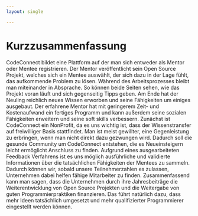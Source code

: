 ```yaml
---
layout: single

---
```


# Kurzzusammenfassung
  
CodeConnect bildet eine Plattform auf der man sich entweder als Mentor oder Mentee registrieren. Der Mentor veröffentlicht sein Open Source Projekt, welches sich ein Mentee auswählt, der sich dazu in der Lage fühlt, das aufkommende Problem zu lösen. Während des Arbeitsprozesses bleibt man miteinander in Absprache. So können beide Seiten sehen, wie das Projekt voran läuft und sich gegenseitig Tipps geben. Am Ende hat der Neuling reichlich neues Wissen erworben und seine Fähigkeiten um einiges ausgebaut. Der erfahrene Mentor hat mit geringerem Zeit- und Kostenaufwand ein fertiges Programm und kann außerdem seine sozialen Fähigkeiten erweitern und seine soft skills verbessern. 
Zunächst ist CodeConnect ein NonProfit, da es uns wichtig ist, dass der Wissenstransfer auf freiwilliger Basis stattfindet. Man ist meist gewillter, eine Gegenleistung zu erbringen, wenn man nicht direkt dazu gezwungen wird. Dadurch soll die gesunde Community um CodeConnect entstehen, die es Neueinsteigern leicht ermöglicht Anschluss zu finden.
Aufgrund eines ausgearbeiteten Feedback Verfahrens ist es uns möglich ausführliche und validierte Informationen über die tatsächlichen Fähigkeiten der Mentees zu sammeln. Dadurch können wir, sobald unsere Teilnehmerzahlen es zulassen, Unternehmen dabei helfen fähige Mitarbeiter zu finden. 
Zusammenfassend kann man sagen, dass die Unternehmen durch ihre Jahresbeiträge die Weiterentwicklung von Open Source Projekten und die Weitergabe von guten Programmierpraktiken finanzieren. Das führt natürlich dazu, dass mehr Ideen tatsächlich umgesetzt und mehr qualifizierter Programmierer eingestellt werden können.